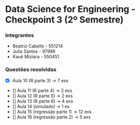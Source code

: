 # Data Science for Engineering - Checkpoint 3 (2º Semestre)

### Integrantes
- Beatriz Cabello - 551214
- Julia Santos - 97986
- Kauê Miziara - 550451

### Questões resolvidas
- [X] Aula 10 (R parte 3) -> 7 exs
- [] Aula 11 (R parte 4) -> 2 exs
- [] Aula 12 (R parte 5) -> 2 exs
- [] Aula 13 (R parte 6) -> 4 exs
- [] Aula 14 (simulado) -> 1 ex
- [] Aula 15 (regressão parte 1) -> 12 exs
- [] Aula 16 (regressão parte 2) -> 5 exs
